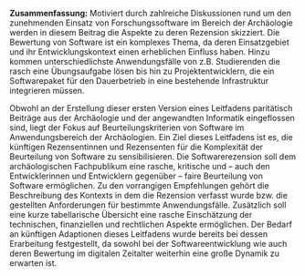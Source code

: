 **Zusammenfassung:** Motiviert durch zahlreiche Diskussionen rund um den zunehmenden Einsatz von Forschungssoftware im Bereich der Archäologie werden in diesem Beitrag die Aspekte zu deren Rezension skizziert. Die Bewertung von Software ist ein komplexes Thema, da deren Einsatzgebiet und ihr Entwicklungskontext einen erheblichen Einfluss haben. Hinzu kommen unterschiedlichste Anwendungsfälle von z.B. Studierenden die rasch eine Übungsaufgabe lösen bis hin zu Projektentwicklern, die ein Softwarepaket für den Dauerbetrieb in eine bestehende Infrastruktur integrieren müssen.

Obwohl an der Erstellung dieser ersten Version eines Leitfadens paritätisch Beiträge aus der Archäologie und der angewandten Informatik eingeflossen sind, liegt der Fokus auf Beurteilungskriterien von Software im Anwendungsbereich der Archäologien. Ein Ziel dieses Leitfadens ist es, die künftigen Rezensentinnen und Rezensenten für die Komplexität der Beurteilung von Software zu sensibilisieren. Die Softwarerezension soll dem archäologischen Fachpublikum eine rasche, kritische und – auch den Entwicklerinnen und Entwicklern gegenüber – faire Beurteilung von Software ermöglichen. Zu den vorrangigen Empfehlungen gehört die Beschreibung des Kontexts    in dem die Rezension verfasst wurde bzw. die gestellten Anforderungen für bestimmte Anwendungsfälle. Zusätzlich soll eine kurze tabellarische Übersicht eine rasche Einschätzung der technischen, finanziellen und rechtlichen Aspekte ermöglichen. Der Bedarf an künftigen Adaptionen dieses Leitfadens wurde bereits bei dessen Erarbeitung festgestellt, da sowohl bei der Softwareentwicklung wie auch deren Bewertung im digitalen Zeitalter weiterhin eine große Dynamik zu erwarten ist.
